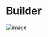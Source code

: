 # Builder
![image](https://github.com/SofiaUshakova/Builder/assets/75698374/f6e1821a-8145-48e9-8e3a-d3f51f3c6041)
